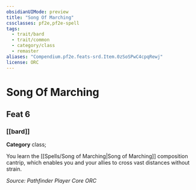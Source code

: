 ```yaml
---
obsidianUIMode: preview
title: "Song Of Marching"
cssclasses: pf2e,pf2e-spell
tags:
  - trait/bard
  - trait/common
  - category/class
  - remaster
aliases: "Compendium.pf2e.feats-srd.Item.0zSoSPwC4cpqRewj"
license: ORC
---
```

# Song Of Marching
## Feat 6
### [[bard]]

**Category** class; 




You learn the [[Spells/Song of Marching|Song of Marching]] composition cantrip, which enables you and your allies to cross vast distances without strain.

*Source: Pathfinder Player Core*
*ORC*